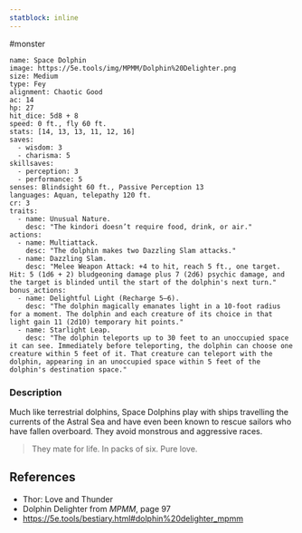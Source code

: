 ```yaml
---
statblock: inline
---
```

 #monster 

```statblock
name: Space Dolphin
image: https://5e.tools/img/MPMM/Dolphin%20Delighter.png
size: Medium
type: Fey
alignment: Chaotic Good
ac: 14
hp: 27
hit_dice: 5d8 + 8
speed: 0 ft., fly 60 ft.
stats: [14, 13, 13, 11, 12, 16]
saves:
  - wisdom: 3
  - charisma: 5
skillsaves:
  - perception: 3
  - performance: 5
senses: Blindsight 60 ft., Passive Perception 13
languages: Aquan, telepathy 120 ft.
cr: 3
traits:
  - name: Unusual Nature.
    desc: "The kindori doesn’t require food, drink, or air."
actions:
  - name: Multiattack.
    desc: "The dolphin makes two Dazzling Slam attacks."
  - name: Dazzling Slam.
    desc: "Melee Weapon Attack: +4 to hit, reach 5 ft., one target. Hit: 5 (1d6 + 2) bludgeoning damage plus 7 (2d6) psychic damage, and the target is blinded until the start of the dolphin's next turn."
bonus_actions:
  - name: Delightful Light (Recharge 5–6).
    desc: "The dolphin magically emanates light in a 10-foot radius for a moment. The dolphin and each creature of its choice in that light gain 11 (2d10) temporary hit points."
  - name: Starlight Leap.
    desc: "The dolphin teleports up to 30 feet to an unoccupied space it can see. Immediately before teleporting, the dolphin can choose one creature within 5 feet of it. That creature can teleport with the dolphin, appearing in an unoccupied space within 5 feet of the dolphin's destination space."
```

### Description

Much like terrestrial dolphins, Space Dolphins play with ships travelling the currents of the Astral Sea and have even been known to rescue sailors who have fallen overboard. They avoid monstrous and aggressive races. 

>They mate for life. In packs of six. Pure love.

## References

* Thor: Love and Thunder
* Dolphin Delighter from _MPMM_, page 97
* https://5e.tools/bestiary.html#dolphin%20delighter_mpmm
